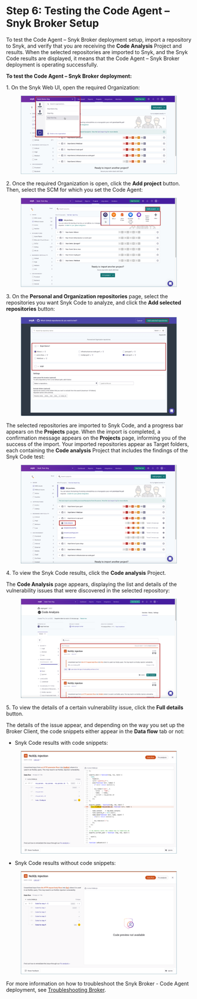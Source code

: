 # Step 6: Testing the Code Agent – Snyk Broker Setup

To test the Code Agent – Snyk Broker deployment setup, import a repository to Snyk, and verify that you are receiving the **Code Analysis** Project and results. When the selected repositories are imported to Snyk, and the Snyk Code results are displayed, it means that the Code Agent – Snyk Broker deployment is operating successfully.

**To test the Code Agent – Snyk Broker deployment:**

1\. On the Snyk Web UI, open the required Organization:

<figure><img src="../../../../.gitbook/assets/Snyk Broker - Organization - Select (1).png" alt=""><figcaption></figcaption></figure>

2\. Once the required Organization is open, click the **Add project** button. Then, select the SCM for which you set the Code Agent:

<figure><img src="../../../../.gitbook/assets/Code Agent - Test - Selecting SCM for import.png" alt=""><figcaption></figcaption></figure>

3\. On the **Personal and Organization repositories** page, select the repositories you want Snyk Code to analyze, and click the **Add selected repositories** button:

<figure><img src="../../../../.gitbook/assets/Code Agent - Test - Selecting repos for import.png" alt=""><figcaption></figcaption></figure>

The selected repositories are imported to Snyk Code, and a progress bar appears on the **Projects** page. When the import is completed, a confirmation message appears on the **Projects** page, informing you of the success of the import. Your imported repositories appear as Target folders, each containing the **Code analysis** Project that includes the findings of the Snyk Code test:

<figure><img src="../../../../.gitbook/assets/Code Agent - Test - Code Analysis Project.png" alt=""><figcaption></figcaption></figure>

4\. To view the Snyk Code results, click the **Code analysis** Project.

The **Code Analysis** page appears, displaying the list and details of the vulnerability issues that were discovered in the selected repository:

<figure><img src="../../../../.gitbook/assets/Code Agent - Test - Code Analysis page.png" alt=""><figcaption></figcaption></figure>

5\. To view the details of a certain vulnerability issue, click the **Full details** button.

The details of the issue appear, and depending on the way you set up the Broker Client, the code snippets either appear in the **Data flow** tab or not:

* Snyk Code results with code snippets:

<figure><img src="../../../../.gitbook/assets/Broker - Results - with code snippets (1) (1) (1) (1) (1) (1) (1) (1) (1).png" alt=""><figcaption></figcaption></figure>

* Snyk Code results without code snippets:

<figure><img src="../../../../.gitbook/assets/Broker - Results - without code snippets (1) (1) (1) (1) (1) (1) (1) (1) (1) (3).png" alt=""><figcaption></figcaption></figure>

For more information on how to troubleshoot the Snyk Broker - Code Agent deployment, see [Troubleshooting Broker](file:///o/-M4tdxG8qotLgGZnLpFR/s/-MdwVZ6HOZriajCf5nXH/\~/changes/YPt28FOdC4y49hdOMDSe/features/snyk-broker/troubleshooting-broker).
